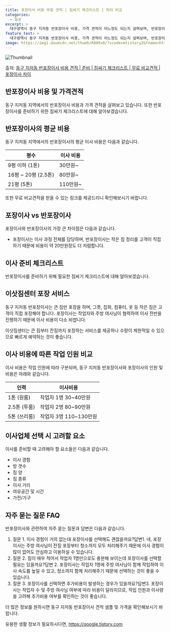 ```yaml
---
title: 포장이사 비용 무료 견적 | 짐싸기 체크리스트 | 차이 비교
categories:
  - 일상
excerpt: >
  대구광역시 동구 지저동 반포장이사 비용, 가격 견적이 어느정도 되는지 살펴보며, 반포장이사를 준비함에 있어 짐싸기 준비 체크리스트가 무엇인지 보겠습니다. 마지막으로 포장이사와 차이점을 통해 무료 비교견적으로 어떤 것이 더 합리적인 선택인지 공유 드립니다.동구 지저동 포장이사 견적 샘플 보기 👈 클릭동구 지저동 포장이사 가격 살펴보기 👈 클릭동구 지저동 반포장이사 평균 이사 비용평수동구 지저동 평균 이사 비용원룸 이사9평 이하 (1톤)30만원~투룸/쓰리룸 이사16평 ~ 20평 (2.5톤)80만원~쓰리룸 이사21평 (5톤) ~110만원~우리집 무료 이사견적 받기 👈 클릭포장 vs 반포장 가장 큰 차이점포장이사는 이사 과정 전체를 담당하며, 반포장이사는 작은 짐 정리를 고객이 직접 하기 때문에 비용이 약..
feature_text: >
  대구광역시 동구 지저동 반포장이사 비용, 가격 견적이 어느정도 되는지 살펴보며, 반포장이사를 준비함에 있어 짐싸기 준비 체크리스트가 무엇인지 보겠습니다. 마지막으로 포장이사와 차이점을 통해 무료 비교견적으로 어떤 것이 더 합리적인 선택인지 공유 드립니다.동구 지저동 포장이사 견적 샘플 보기 👈 클릭동구 지저동 포장이사 가격 살펴보기 👈 클릭동구 지저동 반포장이사 평균 이사 비용평수동구 지저동 평균 이사 비용원룸 이사9평 이하 (1톤)30만원~투룸/쓰리룸 이사16평 ~ 20평 (2.5톤)80만원~쓰리룸 이사21평 (5톤) ~110만원~우리집 무료 이사견적 받기 👈 클릭포장 vs 반포장 가장 큰 차이점포장이사는 이사 과정 전체를 담당하며, 반포장이사는 작은 짐 정리를 고객이 직접 하기 때문에 비용이 약..
image: https://img1.daumcdn.net/thumb/R800x0/?scode=mtistory2&fname=https%3A%2F%2Fblog.kakaocdn.net%2Fdn%2F89JhA%2FbtsHbAlZ4Zw%2FkNMPQh7kKZzXT7z2CSq7WK%2Fimg.webp
---
```


![Thumbnail](https://img1.daumcdn.net/thumb/R800x0/?scode=mtistory2&fname=https%3A%2F%2Fblog.kakaocdn.net%2Fdn%2F89JhA%2FbtsHbAlZ4Zw%2FkNMPQh7kKZzXT7z2CSq7WK%2Fimg.webp)

<p>출처: <a href="https://qoogle.tistory.com/9610" rel="dofollow">동구 지저동 반포장이사 비용 견적 | 준비 | 짐싸기 체크리스트 | 무료 비교견적 | 포장이사 차이</a> </p>

## 반포장이사 비용 및 가격견적

동구 지저동 지역에서의 반포장이사 비용과 가격 견적을 살펴보고 있습니다. 또한 반포장이사를 준비하기 위한 짐싸기 체크리스트에 대해
알아보겠습니다.

## **반포장이사의 평균 비용**

동구 지저동 지역에서의 반포장이사의 평균 이사 비용은 다음과 같습니다.

**평수** | **이사 비용**  
---|---  
9평 이하 (1톤) | 30만원~  
16평 ~ 20평 (2.5톤) | 80만원~  
21평 (5톤) | 110만원~  
  
또한 무료 비교견적을 받을 수 있는 링크를 제공드리니 확인해보시기 바랍니다.

## **포장이사 vs 반포장이사**

포장이사와 반포장이사의 가장 큰 차이점은 다음과 같습니다.

  * 포장이사는 이사 과정 전체를 담당하며, 반포장이사는 작은 짐 정리를 고객이 직접 하기 때문에 비용이 약 20만원정도 더 저렴합니다.

## 이사 준비 체크리스트

반포장이사를 준비하기 위해 필요한 짐싸기 체크리스트에 대해 알아보겠습니다.

## **이삿짐센터 포장 서비스**

동구 지저동 반포장이사는 큰 짐만 포장을 하며, 그릇, 잡화, 컴퓨터, 옷 등 작은 짐은 고객이 직접 포장해야 합니다. 포장이사는 작업자와
주방 여사님이 협력하여 이사 전반을 진행하기 때문에 이사 비용이 다소 비쌉니다.

이삿짐센터는 큰 짐부터 잔짐까지 포장하는 서비스를 제공하나 수량이 제한적일 수 있으므로 빠르게 예약하는 것이 좋습니다.

## **이사 비용에 따른 작업 인원 비교**

이사 비용은 작업 인원에 따라 구분되며, 동구 지저동 반포장이사와 포장이사의 인원 및 비용은 아래와 같습니다.

**인력** | **이사비용**  
---|---  
1톤 (원룸) | 작업자 1명 30~40만원  
2.5톤 (투룸) | 작업자 2명 80~90만원  
5톤 (쓰리룸) | 작업자 3명 110~130만원  
  
## **이사업체 선택 시 고려할 요소**

이사를 준비할 때 고려해야 할 요소들은 다음과 같습니다.

  * 이사 경험
  * 방 갯수
  * 짐 양
  * 짐 종류
  * 이사 거리
  * 여유공간 및 시간
  * 가전/가구

## **자주 묻는 질문 FAQ**

반포장이사와 관련하여 자주 묻는 질문과 답변은 다음과 같습니다.

  1. 질문 1. 이사 경험이 거의 없는데 포장이사를 선택해도 괜찮을까요?답변1. 네, 포장이사는 주방 여사님이 잔짐 포장부터 청소까지 모두 처리해주기 때문에 이사 경험이 많이 없어도 안심하고 이용하실 수 있습니다.
  2. 질문 2. 짐이 매우 적어서 작업자 1명만으로도 충분해 보이는데 포장이사를 선택할 필요는 있을까요?답변 2. 포장이사는 작업자 1명에 주방 여사님이 함께 작업하여 이사 속도를 높일 수 있고, 청소까지 함께 처리해주기 때문에 선택하는 것이 좋을 수 있습니다.
  3. 질문 3. 포장이사를 선택하면 추가비용이 발생하는 경우가 있을까요?답변3. 포장이사는 작업자 수 및 주방 여사님 여부에 따라 비용이 달라지므로, 작업 인원과 이사량을 고려해 추가비용 여부를 확인하는 것이 좋습니다.

더 많은 정보를 원하시면 동구 지저동 반포장이사 견적 샘플 및 가격을 확인해보시기 바랍니다.



 

유용한 생활 정보가 필요하시다면, <a href="https://qoogle.tistory.com" rel="dofollow">https://qoogle.tistory.com</a>


